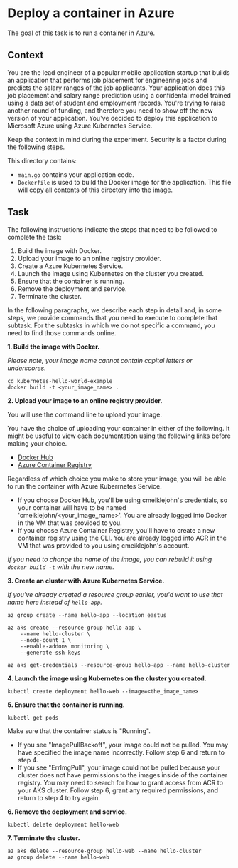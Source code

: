 # Deploy a container in Azure

The goal of this task is to run a container in Azure.

## Context

You are the lead engineer of a popular mobile application startup that builds an application that performs job placement for engineering jobs and predicts the salary ranges of the job applicants.   Your application does this job placement and salary range prediction using a confidental model trained using a data set of student and employment records.  You're trying to raise another round of funding, and therefore you need to show off the new version of your application.  You've decided to deploy this application to Microsoft Azure using Azure Kubernetes Service.

Keep the context in mind during the experiment.  Security is a factor during the following steps.

This directory contains:

- `main.go` contains your application code. 
- `Dockerfile` is used to build the Docker image for the application. This file will copy all contents of this directory into the image.

## Task

The following instructions indicate the steps that need to be followed to complete the task:
1. Build the image with Docker.
2. Upload your image to an online registry provider.
3. Create a Azure Kubernetes Service.
4. Launch the image using Kubernetes on the cluster you created.
5. Ensure that the container is running.
6. Remove the deployment and service.
7. Terminate the cluster.

In the following paragraphs, we describe each step in detail and, in some steps, we provide commands that you need to execute to complete that subtask. For the subtasks in which we do not specific a command, you need to find those commands online.

**1. Build the image with Docker.**

*Please note, your image name cannot contain capital letters or underscores.*

```
cd kubernetes-hello-world-example
docker build -t <your_image_name> . 
```

**2. Upload your image to an online registry provider.**

You will use the command line to upload your image.

You have the choice of uploading your container in either of the following.  It might be useful to view each documentation using the following links before making your choice.

- [Docker Hub](https://docs.docker.com/engine/reference/commandline/push/) 
- [Azure Container Registry](https://docs.microsoft.com/en-us/azure/container-registry/container-registry-get-started-docker-cli) 

Regardless of which choice you make to store your image, you will be able to run the container with Azure Kuberrnetes Service.

- If you choose Docker Hub, you'll be using cmeiklejohn's credentials, so your container will have to be named 'cmeiklejohn/<your_image_name>'.  You are already logged into Docker in the VM that was provided to you.
- If you choose Azure Container Registry, you'll have to create a new container registry using the CLI.  You are already logged into ACR in the VM that was provided to you using cmeiklejohn's account.

*If you need to change the name of the image, you can rebuild it using `docker build -t` with the new name.*

**3. Create an cluster with Azure Kubernetes Service.**

*If you've already created a resource group earlier, you'd want to use that name here instead of `hello-app`.*

```
az group create --name hello-app --location eastus

az aks create --resource-group hello-app \
    --name hello-cluster \
    --node-count 1 \
    --enable-addons monitoring \
    --generate-ssh-keys

az aks get-credentials --resource-group hello-app --name hello-cluster
```

**4. Launch the image using Kubernetes on the cluster you created.**

```
kubectl create deployment hello-web --image=<the_image_name>
```

**5. Ensure that the container is running.**

```
kubectl get pods
```

Make sure that the container status is "Running". 

- If you see "ImagePullBackoff", your image could not be pulled. You may have specified the image name incorrectly. Follow step 6 and return to step 4.
- If you see "ErrImgPull", your image could not be pulled because your cluster does not have permissions to the images inside of the container registry.  You may need to search for how to grant access from ACR to your AKS cluster.  Follow step 6, grant any required permissions, and return to step 4 to try again.

**6. Remove the deployment and service.**

```
kubectl delete deployment hello-web
```

**7. Terminate the cluster.**

```
az aks delete --resource-group hello-web --name hello-cluster
az group delete --name hello-web
```
